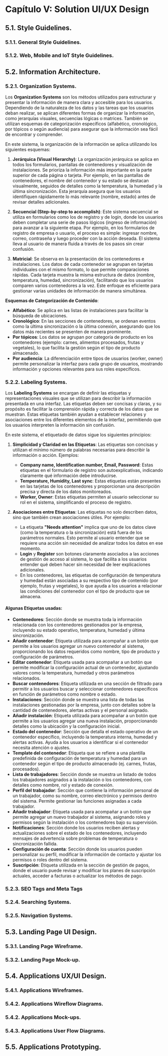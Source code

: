 # Capítulo V: Solution UI/UX Design
## 5.1. Style Guidelines.
### 5.1.1. General Style Guidelines.
### 5.1.2. Web, Mobile and IoT Style Guidelines.
## 5.2. Information Architecture.
### 5.2.1. Organization Systems.
Los **Organization Systems** son los métodos utilizados para estructurar y presentar la información de manera clara y accesible para los usuarios. Dependiendo de la naturaleza de los datos y las tareas que los usuarios deban realizar, se aplican diferentes formas de organizar la información, como jerarquías visuales, secuencias lógicas o matrices. También se utilizan esquemas de categorización específicos (alfabético, cronológico, por tópicos o según audiencia) para asegurar que la información sea fácil de encontrar y comprender.

En este sistema, la organización de la información se aplica utilizando los siguientes esquemas:

1. **Jerárquica (Visual Hierarchy)**: La organización jerárquica se aplica en todos los formularios, pantallas de contenedores y visualización de instalaciones. Se prioriza la información más importante en la parte superior de cada página o tarjeta. Por ejemplo, en las pantallas de contenedores, el nombre del contenedor y su estado se destacan visualmente, seguidos de detalles como la temperatura, la humedad y la última sincronización. Esta jerarquía asegura que los usuarios identifiquen rápidamente lo más relevante (nombre, estado) antes de revisar detalles adicionales.

2. **Secuencial (Step-by-step to accomplish)**: Este sistema secuencial se utiliza en formularios como los de registro y de login, donde los usuarios deben completar una serie de pasos lógicos (ingreso de información) para avanzar a la siguiente etapa. Por ejemplo, en los formularios de registro de empresa o usuario, el proceso es simple: ingresar nombre, correo, contraseña y luego proceder con la acción deseada. El sistema lleva al usuario de manera fluida a través de los pasos sin crear confusión.

3. **Matricial**: Se observa en la presentación de los contenedores e instalaciones. Los datos de cada contenedor se agrupan en tarjetas individuales con el mismo formato, lo que permite comparaciones rápidas. Cada tarjeta muestra la misma estructura de datos (nombre, temperatura, humedad, sincronización), facilitando que los usuarios comparen varios contenedores a la vez. Este enfoque es eficiente para gestionar varias unidades de información de manera simultánea.

**Esquemas de Categorización de Contenido**:
- **Alfabético**: Se aplica en las listas de instalaciones para facilitar la búsqueda de ubicaciones.
- **Cronológico**: En las secciones de contenedores, se ordenan eventos como la última sincronización o la última conexión, asegurando que los datos más recientes se presenten de manera prominente.
- **Por tópicos**: Los datos se agrupan por categoría de producto en los contenedores (ejemplo: carnes, alimentos procesados, frutas y vegetales), lo que facilita la gestión según el tipo de producto almacenado.
- **Por audiencia**: La diferenciación entre tipos de usuarios (worker, owner) permite personalizar la interfaz para cada grupo de usuarios, mostrando información y opciones relevantes para sus roles específicos.

### 5.2.2. Labeling Systems.
Los **Labeling Systems** se encargan de definir las etiquetas y representaciones visuales que se utilizan para describir la información presentada en una interfaz. Las etiquetas deben ser concisas y claras, y su propósito es facilitar la comprensión rápida y correcta de los datos que se muestran. Estas etiquetas también ayudan a establecer relaciones y asociaciones entre los diferentes elementos de la interfaz, permitiendo que los usuarios interpreten la información sin confusión.

En este sistema, el etiquetado de datos sigue los siguientes principios:

1. **Simplicidad y Claridad en las Etiquetas**:
   Las etiquetas son concisas y utilizan el mínimo número de palabras necesarias para describir la información o acción. Ejemplos:
   - **Company name, Identification number, Email, Password**: Estas etiquetas en el formulario de registro son autoexplicativas, indicando claramente qué información debe introducirse.
   - **Temperature, Humidity, Last sync**: Estas etiquetas están presentes en las tarjetas de los contenedores y proporcionan una descripción precisa y directa de los datos monitoreados.
   - **Worker, Owner**: Estas etiquetas permiten al usuario seleccionar su rol en el sistema, simplificando el proceso de registro.

2. **Asociaciones entre Etiquetas**:
   Las etiquetas no solo describen datos, sino que también crean asociaciones útiles. Por ejemplo:
   - La etiqueta **"Needs attention"** implica que uno de los datos clave (como la temperatura o la sincronización) está fuera de los parámetros normales. Esto permite al usuario entender que se requiere una acción sin necesidad de analizar todos los datos en ese momento.
   - **Login** y **Register** son botones claramente asociados a las acciones de gestión de acceso al sistema, lo que facilita a los usuarios entender qué deben hacer sin necesidad de leer explicaciones adicionales.
   - En los contenedores, las etiquetas de configuración de temperatura y humedad están asociadas a su respectivo tipo de contenido (por ejemplo, frutas y vegetales), lo que ayuda a los usuarios a relacionar las condiciones del contenedor con el tipo de producto que se almacena.

#### Algunas Etiquetas usadas:
 - **Contenedores**: Sección donde se muestra toda la información relacionada con los contenedores gestionados por la empresa, incluyendo su estado operativo, temperatura, humedad y última sincronización.
 - **Añadir contenedor**: Etiqueta utilizada para acompañar a un botón que permite a los usuarios agregar un nuevo contenedor al sistema, proporcionando los datos requeridos como nombre, tipo de producto y configuración de parámetros.
 - **Editar contenedor**: Etiqueta usada para acompañar a un botón que permite modificar la configuración actual de un contenedor, ajustando valores como la temperatura, humedad y otros parámetros relacionados.
 - **Buscar contenedores**: Etiqueta utilizada en una sección de filtrado para permitir a los usuarios buscar y seleccionar contenedores específicos en función de parámetros como nombre o estado.
 - **Instalaciones**: Sección donde se muestra una lista de todas las instalaciones gestionadas por la empresa, junto con detalles sobre la cantidad de contenedores, alertas activas y el personal asignado.
 - **Añadir instalación**: Etiqueta utilizada para acompañar a un botón que permite a los usuarios agregar una nueva instalación, proporcionando detalles como la ubicación y la configuración inicial.
 - **Estado del contenedor**: Sección que detalla el estado operativo de un contenedor específico, incluyendo la temperatura interna, humedad y alertas activas. Ayuda a los usuarios a identificar si el contenedor necesita atención o ajustes.
 - **Template del contenedor**: Etiqueta que se refiere a una plantilla predefinida de configuración de temperatura y humedad para un contenedor según el tipo de producto almacenado (ej. carnes, frutas, procesados).
 - **Lista de trabajadores**: Sección donde se muestra un listado de todos los trabajadores asignados a la instalación o los contenedores, con detalles como nombre, rol y estado de conexión.
 - **Perfil del trabajador**: Sección que contiene la información personal de un trabajador, como su nombre, correo electrónico y permisos dentro del sistema. Permite gestionar las funciones asignadas a cada trabajador.
 - **Añadir trabajador**: Etiqueta usada para acompañar a un botón que permite agregar un nuevo trabajador al sistema, asignando roles y permisos según la instalación o los contenedores bajo su supervisión.
 - **Notificaciones**: Sección donde los usuarios reciben alertas y actualizaciones sobre el estado de los contenedores, incluyendo mensajes de advertencia sobre problemas de temperatura o sincronización fallida.
 - **Configuración de cuenta**: Sección donde los usuarios pueden personalizar su perfil, modificar la información de contacto y ajustar los permisos o roles dentro del sistema.
 - **Suscripción**: Etiqueta utilizada en la sección de gestión de pagos, donde el usuario puede revisar y modificar los planes de suscripción actuales, acceder a facturas o actualizar los métodos de pago.


### 5.2.3. SEO Tags and Meta Tags
### 5.2.4. Searching Systems.
### 5.2.5. Navigation Systems.
## 5.3. Landing Page UI Design.
### 5.3.1. Landing Page Wireframe.
### 5.3.2. Landing Page Mock-up.
## 5.4. Applications UX/UI Design.
### 5.4.1. Applications Wireframes.
### 5.4.2. Applications Wireflow Diagrams. 
### 5.4.2. Applications Mock-ups.
### 5.4.3. Applications User Flow Diagrams.
## 5.5. Applications Prototyping.
